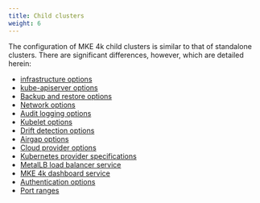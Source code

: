 ```yaml
---
title: Child clusters
weight: 6
---
```


The configuration of MKE 4k child clusters is similar to that of standalone
clusters. There are significant differences, however, which are detailed
herein:

- [infrastructure options](infrastructure-options)
- [kube-apiserver options](kube-api-server-options)
- [Backup and restore options](backup-and-restore-options)
- [Network options](network-options)
- [Audit logging options](audit-logging-options)
- [Kubelet options](kubelet-options)
- [Drift detection options](drift-detection-options)
- [Airgap options](airgap-options)
- [Cloud provider options](cloud-provider-options)
- [Kubernetes provider specifications](kubernetes-provider-specifications)
- [MetalLB load balancer service](metal-lb-service)
- [MKE 4k dashboard service](mke4k-dashboard-service)
- [Authentication options](authentication-options)
- [Port ranges](port-ranges)
